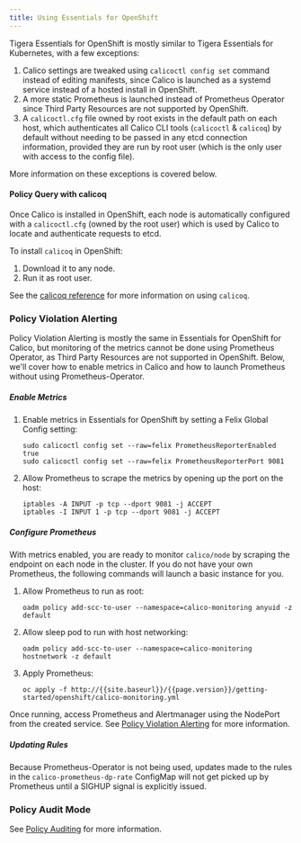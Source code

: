 ```yaml
---
title: Using Essentials for OpenShift
---
```


Tigera Essentials for OpenShift is mostly similar to Tigera Essentials for Kubernetes, with a few exceptions:

1. Calico settings are tweaked using `calicoctl config set` command instead of editing manifests, since
Calico is launched as a systemd service instead of a hosted install in OpenShift.
1. A more static Prometheus is launched instead of Prometheus Operator since Third Party Resources
are not supported by OpenShift.
1. A `calicoctl.cfg` file owned by root exists in the default path on each host, which authenticates all Calico
CLI tools (`calicoctl` & `calicoq`) by default without needing to be passed in any etcd connection information, provided they
are run by root user (which is the only user with access to the config file).

More information on these exceptions is covered below.

#### Policy Query with calicoq

Once Calico is installed in OpenShift, each node is automatically configured with
a `calicoctl.cfg` (owned by the root user) which is used by Calico to locate and authenticate
requests to etcd. 

To install `calicoq` in OpenShift:

1. Download it to any node.
1. Run it as root user.

See the [calicoq reference](../../../reference/calicoq/) for more information on using `calicoq`.

### Policy Violation Alerting

Policy Violation Alerting is mostly the same in Essentials for OpenShift for Calico, but monitoring of the metrics
cannot be done using Prometheus Operator, as Third Party Resources are not supported in OpenShift. Below,
we'll cover how to enable metrics in Calico and how to launch Prometheus without using Prometheus-Operator.

##### Enable Metrics

1. Enable metrics in Essentials for OpenShift by setting a Felix Global Config setting:

   ```
   sudo calicoctl config set --raw=felix PrometheusReporterEnabled true
   sudo calicoctl config set --raw=felix PrometheusReporterPort 9081
   ```

1. Allow Prometheus to scrape the metrics by opening up the port on the host:

   ```
   iptables -A INPUT -p tcp --dport 9081 -j ACCEPT
   iptables -I INPUT 1 -p tcp --dport 9081 -j ACCEPT
   ```

##### Configure Prometheus

With metrics enabled, you are ready to monitor `calico/node` by scraping the endpoint on each node
in the cluster. If you do not have your own Prometheus, the following commands will launch a basic
instance for you.

1. Allow Prometheus to run as root:

   ```
   oadm policy add-scc-to-user --namespace=calico-monitoring anyuid -z default
   ```

1. Allow sleep pod to run with host networking:
   
   ```
   oadm policy add-scc-to-user --namespace=calico-monitoring hostnetwork -z default
   ```

1. Apply Prometheus:

   ```
   oc apply -f http://{{site.baseurl}}/{{page.version}}/getting-started/openshift/calico-monitoring.yml
   ```

Once running, access Prometheus and Alertmanager using the NodePort from the created service.
See [Policy Violation Alerting](../../../reference/essentials/policy-violations) for more information.

##### Updating Rules

Because Prometheus-Operator is not being used, updates made to the rules in the `calico-prometheus-dp-rate` ConfigMap
will not get picked up by Prometheus until a SIGHUP signal is explicitly issued.

### Policy Audit Mode

See [Policy Auditing](../../../reference/essentials/policy-auditing) for more information.
